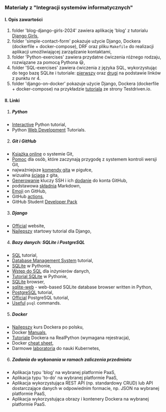 ### Materiały z "Integracji systemów informatycznych"

#### I. Opis zawartości

  1. folder 'blog-django-girls-2024' zawiera aplikację 'blog' z tutorialu [Django Girls](https://tutorial.djangogirls.org/pl/),
  2. folder 'simple-contact-form' pokazuje użycie Django, Dockera (dockerfile + docker-compose), DRF oraz pliku `Makefile` do realizacji aplikacji umożliwiającej zarządzanie kontaktami,  
  3. folder 'Python-exercises' zawiera przydatne ćwiczenia różnego rodzaju, rozwiązane za pomocą Pythona :smiley:,  
  4. folder 'SQL-exercises' zawiera ćwiczenia z języka SQL, wykorzystując do tego bazę SQLite i tutoriale: [pierwszy](https://gvwilson.github.io/sql-tutorial/) oraz [drugi](https://www.sqlitetutorial.net/sqlite-python/creating-tables/) na podstawie linków z punktu nr 4.
  5. folder 'django-on-docker' pokazuje użycie Django, Dockera (dockerfile + docker-compose) na przykładzie [tutoriala](https://testdriven.io/blog/dockerizing-django-with-postgres-gunicorn-and-nginx/) ze strony Testdriven.io.

#### II. Linki

1. ##### Python
  - [Interactive](https://www.learnpython.org/) Python tutorial,  
  - Python [Web Development](https://realpython.com/tutorials/web-dev/) Tutorials.  
 
2. ##### Git i GitHub
 - [Książka online](https://git-scm.com/book/pl/v2) o systemie Git, 
 - [Pomoc](https://www.flynerd.pl/2018/02/github-dla-zielonych-pierwsze-repozytorium.html) dla osób, które zaczynają przygodę z systemem kontroli wersji Git,
 - najważniejsze [komendy gita](https://training.github.com/downloads/pl/github-git-cheat-sheet/) w pigułce,
 - wizualna [ściąga](https://marklodato.github.io/visual-git-guide/index-pl.html) z gita,
 - [Generowanie](https://docs.github.com/en/authentication/connecting-to-github-with-ssh/generating-a-new-ssh-key-and-adding-it-to-the-ssh-agent) kluczy SSH 
   i ich [dodanie](https://docs.github.com/en/authentication/connecting-to-github-with-ssh/adding-a-new-ssh-key-to-your-github-account) do konta GitHub,
 - podstawowa [składnia](https://www.markdownguide.org/basic-syntax/) Markdown,    
 - [Emoji](https://gist.github.com/rxaviers/7360908) on GitHub,
 - GitHub [actions](https://docs.github.com/en/actions),
 - GitHub Student [Developer Pack](https://education.github.com/pack)  

3. ##### Django
  - [Official](https://www.djangoproject.com/) website,  
  - [Najlepszy](https://tutorial.djangogirls.org/pl/) startowy tutorial dla Django,

4. ##### Bazy danych: SQLite i PostgreSQL
  - [SQL](https://www.javatpoint.com/sql-tutorial) tutorial,  
  - [Database Management System](https://www.javatpoint.com/dbms-tutorial) tutorial,  
  - [SQLite](https://www.sqlitetutorial.net/sqlite-python/) w Pythonie, 
  - [Wstęp do SQL](https://gvwilson.github.io/sql-tutorial/) dla inżynierów danych,
  - [Tutorial SQLite](https://www.tutorialspoint.com/sqlite/sqlite_python.htm) w Pythonie,
  - [SQLite](https://sqlitebrowser.org/) browser,
  - [sqlite-web](https://github.com/coleifer/sqlite-web) - web-based SQLite database browser written in Python,  
  - [PostgreSQL](https://www.postgresqltutorial.com/) tutorial,  
  - [Official](https://www.postgresql.org/docs/current/tutorial.html) PostgreSQL tutorial,  
  - [Useful](https://www.postgresqltutorial.com/postgresql-administration/psql-commands/) `psql` commands.  

5. ##### Docker
  - [Najlepszy](https://www.youtube.com/playlist?list=PLkcy-k498-V5AmftzfqinpMF2LFqSHK5n) kurs Dockera po polsku,
  - Docker [Manuals](https://docs.docker.com/manuals/),
  - [Tutoriale](https://realpython.com/tutorials/docker/) Dockera na RealPython (wymagana rejestracja),
  - Docker [cheat sheet](https://dockerlabs.collabnix.com/docker/cheatsheet/),
  - Darmowe [laboratoria](https://labs.play-with-k8s.com/) do nauki Kubernetes,

6. ##### Zadania do wykonania w ramach zaliczenia przedmiotu
  - Aplikacja typu 'blog' na wybranej platformie PaaS,
  - Aplikacja typu 'to-do' na wybranej platformie PaaS,
  - Aplikacja wykorzystująca REST API (np. standardowy CRUD) lub API dostarczające danych w odpowiednim formacie, np. JSON na wybranej platformie PaaS,  
  - Aplikacja wykorzystująca obrazy i kontenery Dockera na wybranej platformie PaaS.